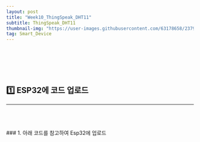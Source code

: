 ```yaml
---
layout: post
title: "Week10_ThingSpeak_DHT11"
subtitle: ThingSpeak_DHT11
thumbnail-img: "https://user-images.githubusercontent.com/63178658/237910224-682d999a-d284-468f-8616-7b54e30f1404.png"
tag: Smart_Device
---
```


<br><br>
<br><br>

## 1️⃣ ESP32에 코드 업로드
<hr/>
<br>
<br><br>
### 1. 아래 코드를 참고하여 Esp32에 업로드<br><br>
<script src="https://gist.github.com/yejin0509/ebcc6aa88fa2422abdac3fbdf3e6ef65.js"></script><br><br>
<script src="https://gist.github.com/yejin0509/ebcc6aa88fa2422abdac3fbdf3e6ef65.js"/><br><br>
<br><br>
<br><br>

## 2️⃣ ThingSpeak에서 온습도 값 확인
<hr/>
<br>
<br><br>
<img src = "https://user-images.githubusercontent.com/63178658/237910244-fb9794fc-59e1-4963-ad3c-8af6fcc62af4.png"/><br><br>
<br><br>
<br><br>
<br><br>


## 3️⃣ ThingSpeak에 다른 위젯 추가
<hr/>
<br>
<br><br>

### 1. 이미지와 같이 "Add Widgets" 클릭   <br><br>
<img src = "https://user-images.githubusercontent.com/63178658/237911664-e570c109-6567-4788-90a8-2b762dbb6803.png"/><br><br>
<br><br>
<br><br>
<br><br>

### 2. 계량기 생성   <br><br>
#### - 변경 사항없이 Next -> Create<br>
<img src = "https://user-images.githubusercontent.com/63178658/237910227-ccdcc700-afac-47d3-8478-cc86f1a0920c.png"/><br><br>
<img src = "https://user-images.githubusercontent.com/63178658/237910233-50e30006-971b-467b-adef-74c565cb7b8c.png"/><br><br>
<br><br>
<br><br>
<br><br>

### 3. 숫자표시계 생성   <br><br>
#### - 변경 사항없이 Next -> Create<br>
<img src = "https://user-images.githubusercontent.com/63178658/237910236-2d0423d6-2e2e-4a02-93c8-98a672e9664e.png"/><br><br>
<img src = "https://user-images.githubusercontent.com/63178658/237910239-292b37c7-04f7-421e-9f7b-6b073404d353.png"/><br><br>
<br><br>
<br><br>
<br><br>

### 4. 결과 UI 확인   <br><br>
<img src = "https://user-images.githubusercontent.com/63178658/237910224-682d999a-d284-468f-8616-7b54e30f1404.png"/><br><br>
<br><br>
<br><br>
<br><br>
